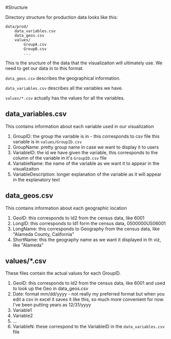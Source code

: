 #Structure

Directory structure for production data looks like this:

	data/prod/
		data_variables.csv
		data_geos.csv
		values/
			GroupA.csv
			GroupB.csv
			...

This is the sructure of the data that the visualizaiton will ultimately use. We need to get our data in to this format.

<code>data_geos.csv</code> describes the geographical information.

<code>data_variables.csv</code> describes all the variables we have.

<code>values/*.csv</code> actually has the values for all the variables.

## data_variables.csv

This contains information about each variable used in our visualization

<ol>
	<li>GroupID: the group the variable is in - this corresponds to csv file this variable is in <code>values/GroupID.csv</code></li>
	<li>GroupName: pretty group name in case we want to display it to users</li>
	<li>VariableID: the id we have given the variable, this corresponds to the column of the variable in it's <code>GroupID.csv</code> file</li>
	<li>VariableName: the name of the variable as we want it to appear in the visualizaiton</li>
	<li>VariableDescription: longer explanation of the variable as it will appear in the explanatory text</li>
</ol>

## data_geos.csv

This contains information about each geographic location

<ol>
	<li>GeoID: this corresponds to Id2 from the census data, like 6001</li>
	<li>LongID: this corresponds to Id1 form the census data, 0500000US06001</li>
	<li>LongName: this corresponds to Geography from the census data, like "Alameda County, California"</li>
	<li>ShortName: this the geography name as we want it displayed in th viz, like "Alameda"</li>
</ol>

## values/*.csv

These files contain the actual values for each GroupID.

<ol>
	<li>GeoID: this corresponds to Id2 from the census data, like 6001 and used to look up the Geo in data_geos.csv</li>
	<li>Date: format mm/dd/yyyy - not really my preferred format but when you edit a csv in excel it saves it like this, so much more convenient for now. I've been putting years as 12/31/yyyy</li>
	<li>Variable1</li>
	<li>Variable2</li>
	<li>...</li>
	<li>VariableN: these correspond to the VariableID in the <code>data_variables.csv</code> file</li>
</ol>
